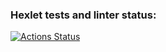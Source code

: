 ### Hexlet tests and linter status:
[![Actions Status](https://github.com/Kerantor/python-project-lvl3/workflows/hexlet-check/badge.svg)](https://github.com/Kerantor/python-project-lvl3/actions)